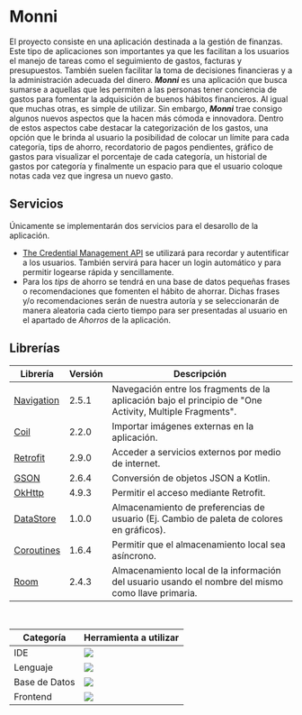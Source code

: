 # Monni
El proyecto consiste en una aplicación destinada a la gestión de finanzas. Este tipo de aplicaciones son importantes ya que les facilitan a los usuarios el manejo de tareas como el seguimiento de gastos, facturas y presupuestos. También suelen facilitar la toma de decisiones financieras y a la administración adecuada del dinero. ___Monni___ es una aplicación que busca sumarse a aquellas que les permiten a las personas tener conciencia de gastos para fomentar la adquisición de buenos hábitos financieros. Al igual que muchas otras, es simple de utilizar. Sin embargo, ___Monni___ trae consigo algunos nuevos aspectos que la hacen más cómoda e innovadora. Dentro de estos aspectos cabe destacar la categorización de los gastos, una opción que le brinda al usuario la posibilidad de colocar un límite para cada categoría, tips de ahorro, recordatorio de pagos pendientes, gráfico de gastos para visualizar el porcentaje de cada categoría, un historial de gastos por categoría y finalmente un espacio para que el usuario coloque notas cada vez que ingresa un nuevo gasto.

## Servicios
Únicamente se implementarán dos servicios para el desarollo de la aplicación.
- [The Credential Management API](https://web.dev/security-credential-management/) se utilizará para recordar y autentificar a los usuarios. También servirá para hacer un login automático y para permitir logearse rápida y sencillamente.
- Para los _tips_ de ahorro se tendrá en una base de datos pequeñas frases o recomendaciones que fomenten el hábito de ahorrar. Dichas frases y/o recomendaciones serán de nuestra autoría y se seleccionarán de manera aleatoria cada cierto tiempo para ser presentadas al usuario en el apartado de _Ahorros_ de la aplicación. 

## Librerías

| Librería     | Versión    | Descripción                                               |
|------------  | -------------  |  -------------                                        |
| [Navigation](https://developer.android.com/guide/navigation/navigation-getting-started) | 2.5.1 | Navegación entre los fragments de la aplicación bajo el principio de "One Activity, Multiple Fragments". |
| [Coil](https://coil-kt.github.io/coil/) | 2.2.0 | Importar imágenes externas en la aplicación. |
| [Retrofit](https://square.github.io/retrofit/) | 2.9.0 | Acceder a servicios externos por medio de internet. |
| [GSON](https://github.com/google/gson/blob/master/UserGuide.md) | 2.6.4 | Conversión de objetos JSON a Kotlin. |
| [OkHttp](https://futurestud.io/tutorials/retrofit-2-log-requests-and-responses) | 4.9.3 | Permitir el acceso mediante Retrofit. |
| [DataStore](https://developer.android.com/topic/libraries/architecture/datastore?hl=es-419) | 1.0.0 | Almacenamiento de preferencias de usuario (Ej. Cambio de paleta de colores en gráficos). |
| [Coroutines](https://developer.android.com/kotlin/coroutines?hl=es-419&gclid=CjwKCAjw7eSZBhB8EiwA60kCWwrUNhtfAPT9YFdGpHYCzslJjl9MMANZbVu2RFohfVNMfL4KrgC2XRoCMq4QAvD_BwE&gclsrc=aw.ds) | 1.6.4 | Permitir que el almacenamiento local sea asíncrono. |
| [Room](https://developer.android.com/training/data-storage/room) | 2.4.3 | Almacenamiento local de la información del usuario usando el nombre del mismo como llave primaria.|

<br>

| Categoría  | Herramienta a utilizar  |
|---|---|
| IDE | <img src="https://img.shields.io/badge/Android%20Studio-3DDC84.svg?style=for-the-badge&logo=Android-Studio&logoColor=white"/> |
| Lenguaje | <img src="https://img.shields.io/badge/Kotlin-7F52FF.svg?style=for-the-badge&logo=Kotlin&logoColor=white"/> |
| Base de Datos | <img src="https://img.shields.io/badge/SQLite-003B57.svg?style=for-the-badge&logo=SQLite&logoColor=white"/> |
| Frontend | <img src="https://img.shields.io/badge/Coil-000000.svg?style=for-the-badge&logo=Coil&logoColor=white"/> |
